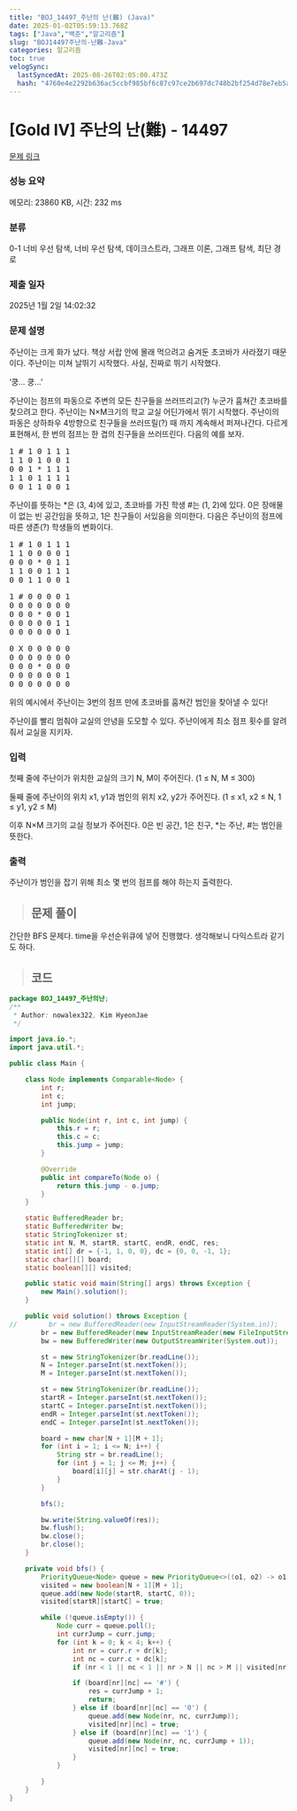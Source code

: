 ```yaml
---
title: "BOJ_14497_주난의 난(難) (Java)"
date: 2025-01-02T05:59:13.768Z
tags: ["Java","백준","알고리즘"]
slug: "BOJ14497주난의-난難-Java"
categories: 알고리즘
toc: true
velogSync:
  lastSyncedAt: 2025-08-26T02:05:00.473Z
  hash: "4760e4e2292b636ac5ccbf985bf6c87c97ce2b697dc748b2bf254d78e7eb5af8"
---
```


# [Gold IV] 주난의 난(難) - 14497 

[문제 링크](https://www.acmicpc.net/problem/14497) 

### 성능 요약

메모리: 23860 KB, 시간: 232 ms

### 분류

0-1 너비 우선 탐색, 너비 우선 탐색, 데이크스트라, 그래프 이론, 그래프 탐색, 최단 경로

### 제출 일자

2025년 1월 2일 14:02:32

### 문제 설명

<p>주난이는 크게 화가 났다. 책상 서랍 안에 몰래 먹으려고 숨겨둔 초코바가 사라졌기 때문이다. 주난이는 미쳐 날뛰기 시작했다. 사실, 진짜로 뛰기 시작했다.</p>

<p>‘쿵... 쿵...’</p>

<p>주난이는 점프의 파동으로 주변의 모든 친구들을 쓰러뜨리고(?) 누군가 훔쳐간 초코바를 찾으려고 한다. 주난이는 N×M크기의 학교 교실 어딘가에서 뛰기 시작했다. 주난이의 파동은 상하좌우 4방향으로 친구들을 쓰러뜨릴(?) 때 까지 계속해서 퍼져나간다. 다르게 표현해서, 한 번의 점프는 한 겹의 친구들을 쓰러뜨린다. 다음의 예를 보자.</p>

<pre>1 # 1 0 1 1 1
1 1 0 1 0 0 1
0 0 1 * 1 1 1
1 1 0 1 1 1 1
0 0 1 1 0 0 1</pre>

<p>주난이를 뜻하는 *은 (3, 4)에 있고, 초코바를 가진 학생 #는 (1, 2)에 있다. 0은 장애물이 없는 빈 공간임을 뜻하고, 1은 친구들이 서있음을 의미한다. 다음은 주난이의 점프에 따른 생존(?) 학생들의 변화이다.</p>

<pre>1 # 1 0 1 1 1
1 1 0 0 0 0 1
0 0 0 * 0 1 1
1 1 0 0 1 1 1
0 0 1 1 0 0 1</pre>

<p> </p>

<pre>1 # 0 0 0 0 1
0 0 0 0 0 0 0
0 0 0 * 0 0 1
0 0 0 0 0 1 1
0 0 0 0 0 0 1</pre>

<p> </p>

<pre>0 X 0 0 0 0 0
0 0 0 0 0 0 0
0 0 0 * 0 0 0
0 0 0 0 0 0 1
0 0 0 0 0 0 0</pre>

<p>위의 예시에서 주난이는 3번의 점프 만에 초코바를 훔쳐간 범인을 찾아낼 수 있다!</p>

<p>주난이를 빨리 멈춰야 교실의 안녕을 도모할 수 있다. 주난이에게 최소 점프 횟수를 알려줘서 교실을 지키자.</p>

### 입력 

 <p>첫째 줄에 주난이가 위치한 교실의 크기 N, M이 주어진다. (1 ≤ N, M ≤ 300)</p>

<p>둘째 줄에 주난이의 위치 x1, y1과 범인의 위치 x2, y2가 주어진다. (1 ≤ x1, x2 ≤ N, 1 ≤ y1, y2 ≤ M)</p>

<p>이후 N×M 크기의 교실 정보가 주어진다. 0은 빈 공간, 1은 친구, *는 주난, #는 범인을 뜻한다.</p>

### 출력 

 <p>주난이가 범인을 잡기 위해 최소 몇 번의 점프를 해야 하는지 출력한다.</p>

> ## 문제 풀이

간단한 BFS 문제다. time을 우선순위큐에 넣어 진행했다. 생각해보니 다익스트라 같기도 하다.

> ## 코드

```java
package BOJ_14497_주난의난;
/**
 * Author: nowalex322, Kim HyeonJae
 */

import java.io.*;
import java.util.*;

public class Main {

    class Node implements Comparable<Node> {
        int r;
        int c;
        int jump;

        public Node(int r, int c, int jump) {
            this.r = r;
            this.c = c;
            this.jump = jump;
        }

        @Override
        public int compareTo(Node o) {
            return this.jump - o.jump;
        }
    }

    static BufferedReader br;
    static BufferedWriter bw;
    static StringTokenizer st;
    static int N, M, startR, startC, endR, endC, res;
    static int[] dr = {-1, 1, 0, 0}, dc = {0, 0, -1, 1};
    static char[][] board;
    static boolean[][] visited;

    public static void main(String[] args) throws Exception {
        new Main().solution();
    }

    public void solution() throws Exception {
//        br = new BufferedReader(new InputStreamReader(System.in));
        br = new BufferedReader(new InputStreamReader(new FileInputStream("src/main/java/BOJ_14497_주난의난/input.txt")));
        bw = new BufferedWriter(new OutputStreamWriter(System.out));

        st = new StringTokenizer(br.readLine());
        N = Integer.parseInt(st.nextToken());
        M = Integer.parseInt(st.nextToken());

        st = new StringTokenizer(br.readLine());
        startR = Integer.parseInt(st.nextToken());
        startC = Integer.parseInt(st.nextToken());
        endR = Integer.parseInt(st.nextToken());
        endC = Integer.parseInt(st.nextToken());

        board = new char[N + 1][M + 1];
        for (int i = 1; i <= N; i++) {
            String str = br.readLine();
            for (int j = 1; j <= M; j++) {
                board[i][j] = str.charAt(j - 1);
            }
        }

        bfs();

        bw.write(String.valueOf(res));
        bw.flush();
        bw.close();
        br.close();
    }

    private void bfs() {
        PriorityQueue<Node> queue = new PriorityQueue<>((o1, o2) -> o1.jump - o2.jump);
        visited = new boolean[N + 1][M + 1];
        queue.add(new Node(startR, startC, 0));
        visited[startR][startC] = true;

        while (!queue.isEmpty()) {
            Node curr = queue.poll();
            int currJump = curr.jump;
            for (int k = 0; k < 4; k++) {
                int nr = curr.r + dr[k];
                int nc = curr.c + dc[k];
                if (nr < 1 || nc < 1 || nr > N || nc > M || visited[nr][nc]) continue;

                if (board[nr][nc] == '#') {
                    res = currJump + 1;
                    return;
                } else if (board[nr][nc] == '0') {
                    queue.add(new Node(nr, nc, currJump));
                    visited[nr][nc] = true;
                } else if (board[nr][nc] == '1') {
                    queue.add(new Node(nr, nc, currJump + 1));
                    visited[nr][nc] = true;
                }
            }

        }
    }
}
```